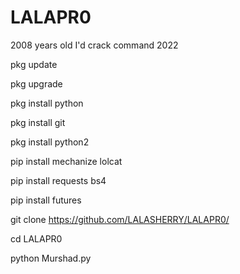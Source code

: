 # LALAPR0

2008 years old I'd crack command 2022 


pkg  update 

pkg upgrade

pkg  install python

pkg install git

pkg install python2

pip install mechanize lolcat

pip install requests bs4

pip install futures


git clone https://github.com/LALASHERRY/LALAPR0/


cd LALAPR0

python Murshad.py
